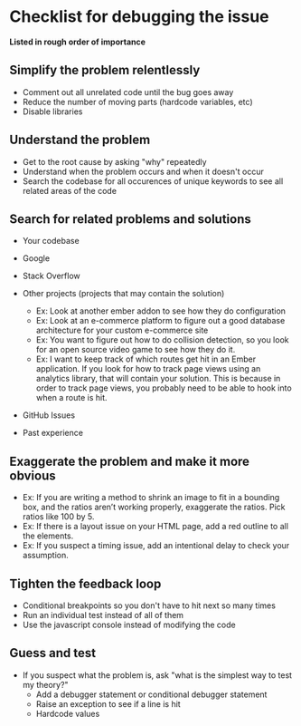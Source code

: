 # Checklist for debugging the issue 

**Listed in rough order of importance**


## Simplify the problem relentlessly
- Comment out all unrelated code until the bug goes away
- Reduce the number of moving parts (hardcode variables, etc)
- Disable libraries

## Understand the problem
- Get to the root cause by asking "why" repeatedly
- Understand when the problem occurs and when it doesn't occur
- Search the codebase for all occurences of unique keywords to see all related areas of the code

## Search for related problems and solutions
- Your codebase
- Google
- Stack Overflow
- Other projects (projects that may contain the solution)
  - Ex: Look at another ember addon to see how they do configuration
  - Ex: Look at an e-commerce platform to figure out a good database architecture for your custom e-commerce site
  - Ex: You want to figure out how to do collision detection, so you look for an open source video game to see how they do it.
  - Ex: I want to keep track of which routes get hit in an Ember application. If you look for how to track page views using an analytics library, that will contain your solution. This is because in order to track page views, you probably need to be able to hook into when a route is hit.

- GitHub Issues
- Past experience

## Exaggerate the problem and make it more obvious
- Ex: If you are writing a method to shrink an image to fit in a bounding box, and the ratios aren’t working properly, exaggerate the ratios. Pick ratios like 100 by 5.
- Ex: If there is a layout issue on your HTML page, add a red outline to all the elements.
- Ex: If you suspect a timing issue, add an intentional delay to check your assumption.

## Tighten the feedback loop
- Conditional breakpoints so you don't have to hit next so many times
- Run an individual test instead of all of them
- Use the javascript console instead of modifying the code


## Guess and test
- If you suspect what the problem is, ask "what is the simplest way to test my theory?"
  - Add a debugger statement or conditional debugger statement
  - Raise an exception to see if a line is hit
  - Hardcode values
  

